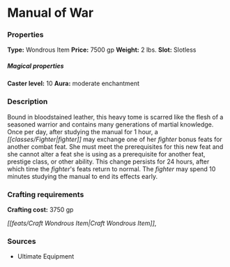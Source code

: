 ﻿---
Title: "Manual of War"
Type: "Wondrous Item"
Price: "7500 gp"
Weight: "2 lbs."
Slot: "Slotless"
Caster level: "10"
Aura: "moderate enchantment"
Description: |
  "Bound in bloodstained leather, this heavy tome is scarred like the flesh of a seasoned warrior and contains many generations of martial knowledge. Once per day, after studying the manual for 1 hour, a fighter may exchange one of her fighter bonus feats for another combat feat. She must meet the prerequisites for this new feat and she cannot alter a feat she is using as a prerequisite for another feat, prestige class, or other ability. This change persists for 24 hours, after which time the fighter's feats return to normal. The fighter may spend 10 minutes studying the manual to end its effects early."
Crafting cost: "3750 gp"
Sources: "['Ultimate Equipment']"
---

# Manual of War

### Properties

**Type:** Wondrous Item **Price:** 7500 gp **Weight:** 2 lbs. **Slot:** Slotless

##### Magical properties

**Caster level:** 10 **Aura:** moderate enchantment

### Description

Bound in bloodstained leather, this heavy tome is scarred like the flesh of a seasoned warrior and contains many generations of martial knowledge. Once per day, after studying the manual for 1 hour, a _[[classes/Fighter|fighter]]_ may exchange one of her _fighter_ bonus feats for another combat feat. She must meet the prerequisites for this new feat and she cannot alter a feat she is using as a prerequisite for another feat, prestige class, or other ability. This change persists for 24 hours, after which time the _fighter_'s feats return to normal. The _fighter_ may spend 10 minutes studying the manual to end its effects early.

### Crafting requirements

**Crafting cost:** 3750 gp

_[[feats/Craft Wondrous Item|Craft Wondrous Item]]_,

### Sources

* Ultimate Equipment